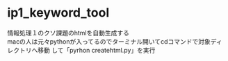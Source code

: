# ip1_keyword_tool
情報処理１のクソ課題のhtmlを自動生成する  
macの人は元々pythonが入ってるのでターミナル開いてcdコマンドで対象ディレクトリへ移動 して「pyrhon createhtml.py」を実行
